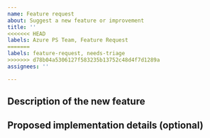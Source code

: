 ```yaml
---
name: Feature request
about: Suggest a new feature or improvement
title: ''
<<<<<<< HEAD
labels: Azure PS Team, Feature Request
=======
labels: feature-request, needs-triage
>>>>>>> d78b04a5306127f583235b13752c48d4f7d1289a
assignees: ''

---
```


## Description of the new feature

## Proposed implementation details (optional)

